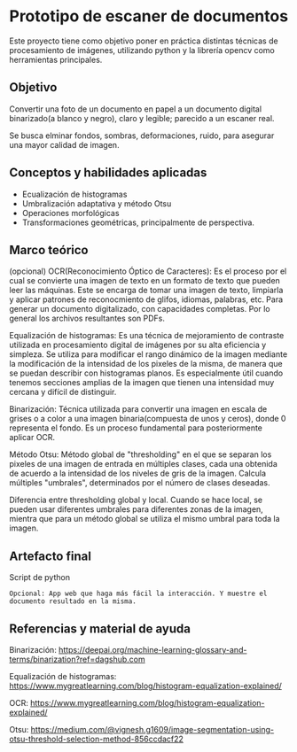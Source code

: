 # Prototipo de escaner de documentos

Este proyecto tiene como objetivo poner en práctica distintas técnicas de procesamiento de imágenes, utilizando python y la librería opencv como herramientas principales.

## Objetivo

Convertir una foto de un documento en papel a un documento digital binarizado(a blanco y negro), claro y legible; parecido a un escaner real.

Se busca elminar fondos, sombras, deformaciones, ruido, para asegurar una mayor calidad de imagen.

## Conceptos y habilidades aplicadas

- Ecualización de histogramas
- Umbralización adaptativa y método Otsu
- Operaciones morfológicas
- Transformaciones geométricas, principalmente de perspectiva.

## Marco teórico

(opcional)
OCR(Reconocimiento Óptico de Caracteres): Es el proceso por el cual se convierte una imagen de texto en un formato de texto que pueden leer las máquinas. Este se encarga de tomar una imagen de texto, limpiarla y aplicar patrones de reconocmiento de glifos, idiomas, palabras, etc. Para generar un documento digitalizado, con capacidades completas. Por lo general los archivos resultantes son PDFs.

Equalización de histogramas: Es una técnica de mejoramiento de contraste utilizada en procesamiento digital de imágenes por su alta eficiencia y simpleza. Se utiliza para modificar el rango dinámico de la imagen mediante la modificación de la intensidad de los pixeles de la misma, de manera que se puedan describir con histogramas planos. Es especialmente útil cuando tenemos secciones amplias de la imagen que tienen una intensidad muy cercana y difícil de distinguir.  

Binarización: Técnica utilizada para convertir una imagen en escala de grises o a color a una imagen binaria(compuesta de unos y ceros), donde 0 representa el fondo. Es un proceso fundamental para posteriormente aplicar OCR.

Método Otsu: Método global de "thresholding" en el que se separan los pixeles de una imagen de entrada en múltiples clases, cada una obtenida de acuerdo a la intensidad de los niveles de gris de la imagen.
Calcula múltiples "umbrales", determinados por el número de clases deseadas.

Diferencia entre thresholding global y local. Cuando se hace local, se pueden usar diferentes umbrales para diferentes zonas de la imagen, mientra que para un método global se utiliza el mismo umbral para toda la imagen.

## Artefacto final

Script de python

    Opcional: App web que haga más fácil la interacción. Y muestre el documento resultado en la misma.

## Referencias y material de ayuda

Binarización: https://deepai.org/machine-learning-glossary-and-terms/binarization?ref=dagshub.com

Equalización de histogramas: https://www.mygreatlearning.com/blog/histogram-equalization-explained/

OCR: https://www.mygreatlearning.com/blog/histogram-equalization-explained/

Otsu: https://medium.com/@vignesh.g1609/image-segmentation-using-otsu-threshold-selection-method-856ccdacf22
